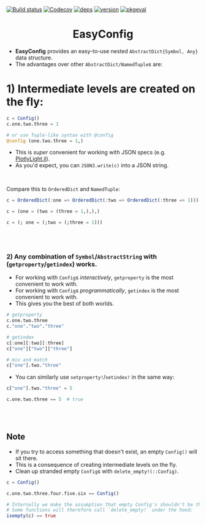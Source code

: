 [![Build status](https://github.com/joshday/EasyConfig.jl/workflows/CI/badge.svg)](https://github.com/joshday/EasyConfig.jl/actions?query=workflow%3ACI+branch%3Amaster)
[![Codecov](https://codecov.io/gh/joshday/EasyConfig.jl/branch/master/graph/badge.svg)](https://codecov.io/gh/joshday/EasyConfig.jl)
[![deps](https://juliahub.com/docs/EasyConfig/deps.svg)](https://juliahub.com/ui/Packages/EasyConfig/tMFix?t=2)
[![version](https://juliahub.com/docs/EasyConfig/version.svg)](https://juliahub.com/ui/Packages/EasyConfig/tMFix)
[![pkgeval](https://juliahub.com/docs/EasyConfig/pkgeval.svg)](https://juliahub.com/ui/Packages/EasyConfig/tMFix)


<h1 align="center">EasyConfig</h1>

- **EasyConfig** provides an easy-to-use nested `AbstractDict{Symbol, Any}` data structure.
- The advantages over other `AbstractDict/NamedTuple`s are:

# 1) Intermediate levels are created on the fly:

```julia
c = Config()
c.one.two.three = 1

# or use Tuple-like syntax with @config
@config (one.two.three = 1,)
```

- This is *super* convenient for working with JSON specs (e.g. [PlotlyLight.jl](https://github.com/JuliaComputing/PlotlyLight.jl)).
- As you'd expect, you can `JSON3.write(c)` into a JSON string.

<br>

Compare this to `OrderedDict` and `NamedTuple`:

```julia
c = OrderedDict(:one => OrderedDict(:two => OrderedDict(:three => 1)))

c = (one = (two = (three = 1,),),)

c = (; one = (;two = (;three = 1)))
```

<br><br>

### 2) Any combination of `Symbol`/`AbstractString` with (`getproperty`/`getindex`) works.

- For working with `Config`s *interactively*, `getproperty` is the most convenient to work with.
- For working with `Config`s *programmatically*, `getindex` is the most convenient to work with.
- This gives you the best of both worlds.

```julia
# getproperty
c.one.two.three
c."one"."two"."three"

# getindex
c[:one][:two][:three]
c["one"]["two"]["three"]

# mix and match
c["one"].two."three"
```

- You can similarly use `setproperty!`/`setindex!` in the same way:

```julia
c["one"].two."three" = 5

c.one.two.three == 5  # true
```

<br><br>


## Note

- If you try to access something that doesn't exist, an empty `Config()` will sit there.
- This is a consequence of creating intermediate levels on the fly.
- Clean up stranded empty `Config`s with `delete_empty!(::Config)`.

```julia
c = Config()

c.one.two.three.four.five.six == Config()

# Internally we make the assumption that empty Config's shouldn't be there.
# Some functions will therefore call `delete_empty!` under the hood:
isempty(c) == true
```
